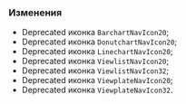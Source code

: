### Изменения

- Deprecated иконка `BarchartNavIcon20`;
- Deprecated иконка `DonutchartNavIcon20`;
- Deprecated иконка `LinechartNavIcon20`;
- Deprecated иконка `ViewlistNavIcon20`;
- Deprecated иконка `ViewlistNavIcon32`;
- Deprecated иконка `ViewplateNavIcon20`;
- Deprecated иконка `ViewplateNavIcon32`.
